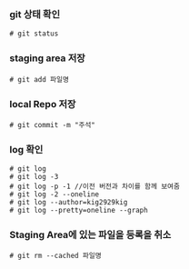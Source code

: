 ### git 상태 확인
   ```linux
   # git status
   ```

### staging area 저장
   ```linux
   # git add 파일명
   ```
### local Repo 저장
   ```linux
   # git commit -m "주석"
   ```

### log 확인
   ```linux
   # git log
   # git log -3
   # git log -p -1 //이전 버전과 차이를 함께 보여줌
   # git log -2 --oneline 
   # git log --author=kig2929kig 
   # git log --pretty=oneline --graph
   ```
   
### Staging Area에 있는 파일을 등록을 취소
   ```linux
   # git rm --cached 파일명
   ```
   
  
